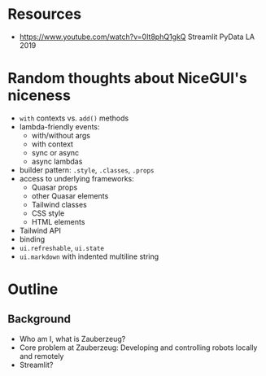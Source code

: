 # Resources

- https://www.youtube.com/watch?v=0It8phQ1gkQ Streamlit PyData LA 2019

# Random thoughts about NiceGUI's niceness

- `with` contexts vs. `add()` methods
- lambda-friendly events:
  - with/without args
  - with context
  - sync or async
  - async lambdas
- builder pattern: `.style`, `.classes`, `.props`
- access to underlying frameworks:
  - Quasar props
  - other Quasar elements
  - Tailwind classes
  - CSS style
  - HTML elements
- Tailwind API
- binding
- `ui.refreshable`, `ui.state`
- `ui.markdown` with indented multiline string

# Outline

## Background

- Who am I, what is Zauberzeug?
- Core problem at Zauberzeug: Developing and controlling robots locally and remotely
- Streamlit?
